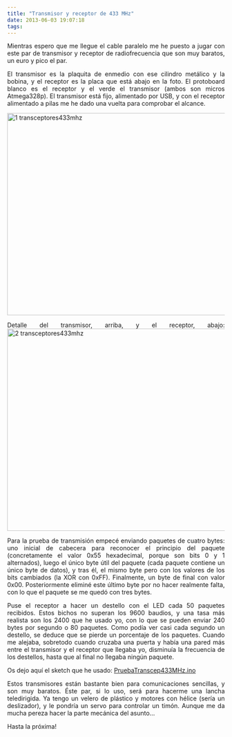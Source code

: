 ```yaml
---
title: "Transmisor y receptor de 433 MHz"
date: 2013-06-03 19:07:18
tags: 
---
```

<p style="text-align: justify;">Mientras espero que me llegue el cable paralelo me he puesto a jugar con este par de transmisor y receptor de radiofrecuencia que son muy baratos, un euro y pico el par.</p>
<p style="text-align: justify;">El transmisor es la plaquita de enmedio con ese cilindro metálico y la bobina, y el receptor es la placa que está abajo en la foto. El protoboard blanco es el receptor y el verde el transmisor (ambos son micros Atmega328p). El transmisor está fijo, alimentado por USB, y con el receptor alimentado a pilas me he dado una vuelta para comprobar el alcance.</p>
<p style="text-align: justify;"><a href="http://yombo.org/wp-content/uploads/2013/06/1-transceptores433mhz.jpg"><img class="aligncenter size-large wp-image-708" alt="1 transceptores433mhz" src="http://yombo.org/wp-content/uploads/2013/06/1-transceptores433mhz-1024x768.jpg" width="625" height="468" /></a></p>
<p style="text-align: justify;">Detalle del transmisor, arriba, y el receptor, abajo:<a href="http://yombo.org/wp-content/uploads/2013/06/2-transceptores433mhz.jpg"><img class="aligncenter size-large wp-image-709" alt="2 transceptores433mhz" src="http://yombo.org/wp-content/uploads/2013/06/2-transceptores433mhz-1024x768.jpg" width="625" height="468" /></a></p>
<p style="text-align: justify;">Para la prueba de transmisión empecé enviando paquetes de cuatro bytes: uno inicial de cabecera para reconocer el principio del paquete (concretamente el valor 0x55 hexadecimal, porque son bits 0 y 1 alternados), luego el único byte útil del paquete (cada paquete contiene un único byte de datos), y tras él, el mismo byte pero con los valores de los bits cambiados (la XOR con 0xFF). Finalmente, un byte de final con valor 0x00. Posteriormente eliminé este último byte por no hacer realmente falta, con lo que el paquete se me quedó con tres bytes.</p>
<p style="text-align: justify;">Puse el receptor a hacer un destello con el LED cada 50 paquetes recibidos. Estos bichos no superan los 9600 baudios, y una tasa más realista son los 2400 que he usado yo, con lo que se pueden enviar 240 bytes por segundo o 80 paquetes. Como podía ver casi cada segundo un destello, se deduce que se pierde un porcentaje de los paquetes. Cuando me alejaba, sobretodo cuando cruzaba una puerta y había una pared más entre el transmisor y el receptor que llegaba yo, disminuía la frecuencia de los destellos, hasta que al final no llegaba ningún paquete.</p>
<p style="text-align: justify;">Os dejo aquí el sketch que he usado: <a href="http://yombo.org/wp-content/uploads/2013/06/PruebaTranscep433MHz.ino_.zip">PruebaTranscep433MHz.ino</a></p>
<p style="text-align: justify;">Estos transmisores están bastante bien para comunicaciones sencillas, y son muy baratos. Éste par, si lo uso, será para hacerme una lancha teledirigida. Ya tengo un velero de plástico y motores con hélice (sería un deslizador), y le pondría un servo para controlar un timón. Aunque me da mucha pereza hacer la parte mecánica del asunto...</p>
<p style="text-align: justify;">Hasta la próxima!</p>